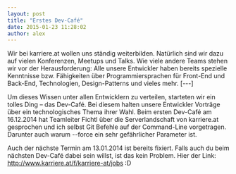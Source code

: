 ```yaml
---
layout: post
title: "Erstes Dev-Café"
date: 2015-01-23 11:28:02
author: alex
---
```

Wir bei karriere.at wollen uns ständig weiterbilden. Natürlich sind wir dazu auf vielen Konferenzen, Meetups und Talks. Wie viele andere Teams stehen wir vor der Herausforderung: Alle unsere Entwickler haben bereits spezielle Kenntnisse bzw. Fähigkeiten über Programmiersprachen für Front-End und Back-End, Technologien, Design-Patterns und vieles mehr. [---]

Um dieses Wissen unter allen Entwicklern zu verteilen, starteten wir ein tolles Ding – das Dev-Café. Bei diesem halten unsere Entwickler Vorträge über ein technologisches Thema ihrer Wahl. Beim ersten Dev-Café am 16.12.2014 hat Teamleiter Fichtl über die Serverlandschaft von karriere.at gesprochen und ich selbst Git Befehle auf der Command-Line vorgetragen. Darunter auch warum --force ein sehr gefährlicher Parameter ist.

Auch der nächste Termin am 13.01.2014 ist bereits fixiert. Falls auch du beim nächsten Dev-Café dabei sein willst, ist das kein Problem. Hier der Link:  http://www.karriere.at/f/karriere-at/jobs  :D
